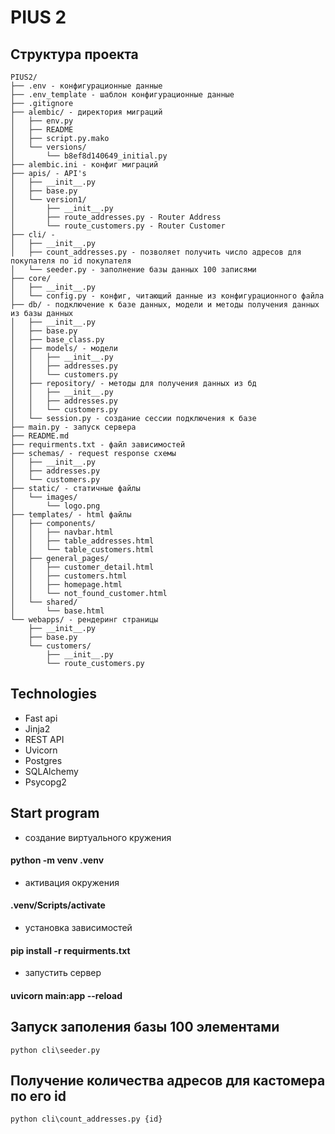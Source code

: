 # PIUS 2
## Структура проекта
```
PIUS2/
├── .env - конфигурационные данные
├── .env_template - шаблон конфигурационные данные
├── .gitignore
├── alembic/ - директория миграций
│   ├── env.py
│   ├── README
│   ├── script.py.mako
│   └── versions/
│       └── b8ef8d140649_initial.py
├── alembic.ini - конфиг миграций
├── apis/ - API's
│   ├── __init__.py
│   ├── base.py 
│   └── version1/
│       ├── __init__.py
│       ├── route_addresses.py - Router Address
│       └── route_customers.py - Router Customer
├── cli/ - 
│   ├── __init__.py
│   ├── count_addresses.py - позволяет получить число адресов для покупателя по id покупателя
│   └── seeder.py - заполнение базы данных 100 записями
├── core/
│   ├── __init__.py
│   └── config.py - конфиг, читающий данные из конфигурационного файла
├── db/ - подключение к базе данных, модели и методы получения данных из базы данных
│   ├── __init__.py
│   ├── base.py
│   ├── base_class.py
│   ├── models/ - модели
│   │   ├── __init__.py
│   │   ├── addresses.py
│   │   └── customers.py
│   ├── repository/ - методы для получения данных из бд
│   │   ├── __init__.py
│   │   ├── addresses.py
│   │   └── customers.py
│   └── session.py - создание сессии подключения к базе
├── main.py - запуск сервера
├── README.md
├── requirments.txt - файл зависимостей
├── schemas/ - request response схемы
│   ├── __init__.py
│   ├── addresses.py
│   └── customers.py
├── static/ - статичные файлы
│   └── images/
│       └── logo.png
├── templates/ - html файлы
│   ├── components/
│   │   ├── navbar.html
│   │   ├── table_addresses.html
│   │   └── table_customers.html
│   ├── general_pages/
│   │   ├── customer_detail.html
│   │   ├── customers.html
│   │   ├── homepage.html
│   │   └── not_found_customer.html
│   └── shared/
│       └── base.html
└── webapps/ - рендеринг страницы
    ├── __init__.py
    ├── base.py
    └── customers/
        ├── __init__.py
        └── route_customers.py
 ```
 ## Technologies
* Fast api
* Jinja2
* REST API
* Uvicorn
* Postgres
* SQLAlchemy
* Psycopg2
## Start program
* создание виртуального кружения 
#### python -m venv .venv
* активация окружения
#### .venv/Scripts/activate
* установка зависимостей
#### pip install -r requirments.txt
* запустить сервер 
#### uvicorn main:app --reload
## Запуск заполения базы 100 элементами
```
python cli\seeder.py
```
## Получение количества адресов для кастомера по его id
```
python cli\count_addresses.py {id}
```
